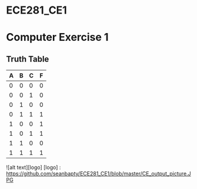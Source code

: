 ECE281_CE1
==========
# Computer Exercise 1

## Truth Table

|   A   |   B   |   C   |   F   |
| ------|------ |-------|-------|
| 0     | 0     | 0     | 0     |
| 0     | 0     | 1     | 0     |
| 0     | 1     | 0     | 0     |
| 0     | 1     | 1     | 1     |
| 1     | 0     | 0     | 1     |
| 1     | 0     | 1     | 1     |
| 1     | 1     | 0     | 0     |
| 1     | 1     | 1     | 1     |

![alt text][logo]
[logo] : https://github.com/seanbapty/ECE281_CE1/blob/master/CE_output_picture.JPG

